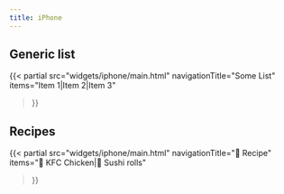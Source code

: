 ```yaml
---
title: iPhone
---
```


## Generic list

{{< partial
    src="widgets/iphone/main.html" navigationTitle="Some List"
    items="Item 1|Item 2|Item 3"
>}}

## Recipes

{{< partial
    src="widgets/iphone/main.html" navigationTitle="🍔 Recipe"
    items="🍗 KFC Chicken|🍣 Sushi rolls"
>}}
